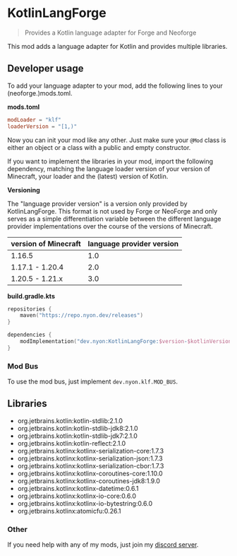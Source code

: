 # KotlinLangForge

> Provides a Kotlin language adapter for Forge and Neoforge

This mod adds a language adapter for Kotlin and provides multiple libraries.

## Developer usage

To add your language adapter to your mod, add the following lines to your
(neoforge.)mods.toml.

**mods.toml**

```toml
modLoader = "klf"
loaderVersion = "[1,)"
```

Now you can init your mod like any other.
Just make sure your `@Mod` class is either an object or a class with a public
and empty constructor.

If you want to implement the libraries in your mod, import the following dependency,
matching the language loader version of your version of Minecraft, your loader and the (latest) version of Kotlin.

**Versioning**

The "language provider version" is a version only provided by KotlinLangForge.
This format is not used by Forge or NeoForge and only serves as a simple differentiation variable between the different
language provider implementations over the course of the versions of Minecraft.

| version of Minecraft | language provider version |
|----------------------|---------------------------|
| 1.16.5               | 1.0                       |
| 1.17.1 - 1.20.4      | 2.0                       |
| 1.20.5 - 1.21.x      | 3.0                       |

**build.gradle.kts**

```kotlin
repositories {
    maven("https://repo.nyon.dev/releases")
}

dependencies {
    modImplementation("dev.nyon:KotlinLangForge:$version-$kotlinVersion-$lpVersion+$loader")
}
```

### Mod Bus

To use the mod bus, just implement `dev.nyon.klf.MOD_BUS`.

## Libraries

- org.jetbrains.kotlin:kotlin-stdlib:2.1.0
- org.jetbrains.kotlin:kotlin-stdlib-jdk8:2.1.0
- org.jetbrains.kotlin:kotlin-stdlib-jdk7:2.1.0
- org.jetbrains.kotlin:kotlin-reflect:2.1.0
- org.jetbrains.kotlinx:kotlinx-serialization-core:1.7.3
- org.jetbrains.kotlinx:kotlinx-serialization-json:1.7.3
- org.jetbrains.kotlinx:kotlinx-serialization-cbor:1.7.3
- org.jetbrains.kotlinx:kotlinx-coroutines-core:1.10.0
- org.jetbrains.kotlinx:kotlinx-coroutines-jdk8:1.9.0
- org.jetbrains.kotlinx:kotlinx-datetime:0.6.1
- org.jetbrains.kotlinx:kotlinx-io-core:0.6.0
- org.jetbrains.kotlinx:kotlinx-io-bytestring:0.6.0
- org.jetbrains.kotlinx:atomicfu:0.26.1

### Other

If you need help with any of my mods, just join my [discord server](https://nyon.dev/discord).
